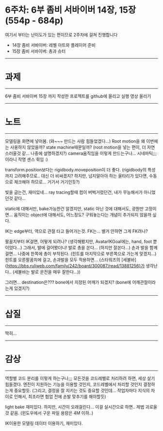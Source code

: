 # 6주차: 6부 좀비 서바이버 14장, 15장(554p - 684p)

여기서 부터는 난이도가 있는 편이므로 2주차에 걸쳐 진행합니다
- 14장 좀비 서바이버: 레벨 아트와 플레이어 준비
- 15장 좀비 서바이버: 총과 슈터

---
# 과제
---
6부 좀비 서바이버 15장 까지 작성한 프로젝트를 github에 올리고 실행 영상 올리기

---
# 노트
---
모델링을 화면에 넣어봄. (와~~~ 만드는 사람 힘들었겠다...)
Root motion을 왜 이번에는 사용하지 않았을까? state machine때문일까? (root motion을 넣는 편이, 더 자연스러울것 같... 나중에 설명하겠지?)
camera움직임을 이렇게 만드는구나... 시네마틱;;;이라니 작명 센스 쥑임 :)

transform.position보다는 rigidbody.moveposition이 더 좋다. (rigidbody의 특성까지 고려해주므로.. 대신 더 비싸겠지? 하지만, 넘지말아야 하는 울타리가 있다면, 수동으로 체크해야 하므로... 거기서 거기인듯?)

빛을 굽는건, 재미있네...
ray tracing할때 컴이 버벅거렸던건, 내가 무능해서가 아니었던것 같다...

static에 대해서만, bake가능한건 알겠지만, static 아닌 것에 대해서도, 광원만 고정이면... 움직이는 object에 대해서도, 어느정도? 구워놓는다는 개념이 추가되지 않을까 싶다.

IK는 edge부터, 역으로 관절 타고 들어가는것.
FK는... 별거 안하면 그게 FK려나?

팔꿈치부터 IK걸면, 어떻게 되려나? (생각해봤지만, AvatarIKGoal에는, hand, foot 뿐이었다...)
그래서, 발에 걸어봤더니! 발로 총을 쏜다... (하지만 잘쏜다...)
손과 발을 함께 걸면... 나중에 한쪽에 총이 부착된다. (힌트를 마지막으로 부른쪽으로 가는게 맞겠지...)
힌트를 오른팔꿈치에 걸고, 손과발을 모두 적용하면... (스타워즈의 [세불바]{https://bbs.ruliweb.com/family/242/board/300087/read/13881256}가 생각난다.. (세불바는 발로 운전을 매우 잘한다...))

그러면... destination은??? bone에서 지정된 어깨가 되겠지? (bone에 어깨관절이라는게 있겠지?)


---
# 삽질
---
딱히...


---
# 감상
---
역할별 코드 분리를 이렇게 하는구나;;;
모든것을 코드레벨로 처리하려 하면, 세상 살기 힘들겠다.
엔진이 지원하는 기능을 이용할 것인지, 코드레벨에서 처리할 것인지 결정하는게 중요할듯. (그리고, 결정을 잘 지키는 것도 중요할 것인데... 작업자마다 지식의 차이로 인해서, 최초라면 협업 전에 손발 맞추기를 해야할듯)

light bake 재미있다. 하지만, 시간이 오래걸린다... 이걸 실시간으로 하면.. 제법 괴로울것 같음.
(윈도우에서 구운 파일 용량은 4M 이하..)

IK이용한 모델링 데이터 이용하기, 재미있다.
